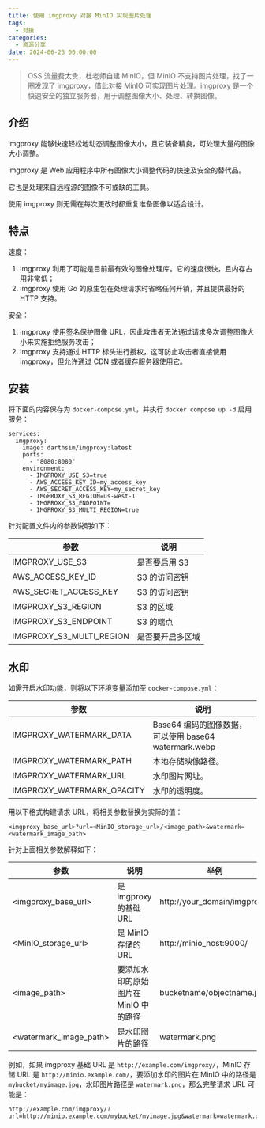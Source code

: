 ```yaml
---
title: 使用 imgproxy 对接 MinIO 实现图片处理
tags:
  - 对接
categories:
  - 资源分享
date: 2024-06-23 00:00:00
---
```


> OSS 流量费太贵，杜老师自建 MinIO，但 MinIO 不支持图片处理，找了一圈发现了 imgproxy，借此对接 MinIO 可实现图片处理。imgproxy 是一个快速安全的独立服务器，用于调整图像大小、处理、转换图像。

<!-- more -->

## 介绍

imgproxy 能够快速轻松地动态调整图像大小，且它装备精良，可处理大量的图像大小调整。

imgproxy 是 Web 应用程序中所有图像大小调整代码的快速及安全的替代品。

它也是处理来自远程源的图像不可或缺的工具。

使用 imgproxy 则无需在每次更改时都重复准备图像以适合设计。

## 特点

速度：

1. imgproxy 利用了可能是目前最有效的图像处理库。它的速度很快，且内存占用非常低；
2. imgproxy 使用 Go 的原生包在处理请求时省略任何开销，并且提供最好的 HTTP 支持。

安全：

1. imgproxy 使用签名保护图像 URL，因此攻击者无法通过请求多次调整图像大小来实施拒绝服务攻击；
2. imgproxy 支持通过 HTTP 标头进行授权，这可防止攻击者直接使用 imgproxy，但允许通过 CDN 或者缓存服务器使用它。

## 安装

将下面的内容保存为 `docker-compose.yml`，并执行 `docker compose up -d` 启用服务：

```
services:
  imgproxy:
    image: darthsim/imgproxy:latest
    ports:
      - "8080:8080"
    environment:
      - IMGPROXY_USE_S3=true
      - AWS_ACCESS_KEY_ID=my_access_key
      - AWS_SECRET_ACCESS_KEY=my_secret_key
      - IMGPROXY_S3_REGION=us-west-1
      - IMGPROXY_S3_ENDPOINT=
      - IMGPROXY_S3_MULTI_REGION=true
```

针对配置文件内的参数说明如下：

| 参数 | 说明 |
| - | - |
| IMGPROXY_USE_S3 | 是否要启用 S3 |
| AWS_ACCESS_KEY_ID | S3 的访问密钥 |
| AWS_SECRET_ACCESS_KEY | S3 的访问密钥 |
| IMGPROXY_S3_REGION | S3 的区域 |
| IMGPROXY_S3_ENDPOINT | S3 的端点 |
| IMGPROXY_S3_MULTI_REGION | 是否要开启多区域 |

## 水印

如需开启水印功能，则将以下环境变量添加至 `docker-compose.yml`：

| 参数 | 说明 |
| - | - |
| IMGPROXY_WATERMARK_DATA | Base64 编码的图像数据，可以使用 base64 watermark.webp | tr -d '\n'`. 轻松计算它。 |
| IMGPROXY_WATERMARK_PATH | 本地存储映像路径。 |
| IMGPROXY_WATERMARK_URL | 水印图片网址。 |
| IMGPROXY_WATERMARK_OPACITY | 水印的透明度。 |

用以下格式构建请求 URL，将相关参数替换为实际的值：

```
<imgproxy_base_url>?url=<MinIO_storage_url>/<image_path>&watermark=<watermark_image_path>
```

针对上面相关参数解释如下：

| 参数 | 说明 | 举例 |
| - | - | - |
| <imgproxy_base_url> | 是 imgproxy 的基础 URL | http://your_domain/imgproxy/ |
| <MinIO_storage_url> | 是 MinIO 存储的 URL | http://minio_host:9000/ |
| <image_path> | 要添加水印的原始图片在 MinIO 中的路径 | bucketname/objectname.jpg |
| <watermark_image_path> | 是水印图片的路径 | watermark.png |

例如，如果 imgproxy 基础 URL 是 `http://example.com/imgproxy/`，MinIO 存储 URL 是 `http://minio.example.com/`，要添加水印的图片在 MinIO 中的路径是 `mybucket/myimage.jpg`，水印图片路径是 `watermark.png`，那么完整请求 URL 可能是：

```
http://example.com/imgproxy/?url=http://minio.example.com/mybucket/myimage.jpg&watermark=watermark.png
```